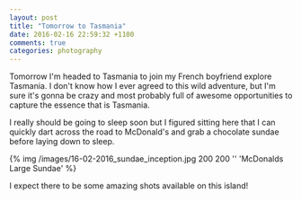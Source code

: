 ```yaml
---
layout: post
title: "Tomorrow to Tasmania"
date: 2016-02-16 22:59:32 +1100
comments: true
categories: photography
---
```

Tomorrow I'm headed to Tasmania to join my French boyfriend explore Tasmania. I don't know how I ever agreed to this wild adventure, but I'm sure it's gonna be crazy and most probably full of awesome opportunities to capture the essence that is Tasmania.

I really should be going to sleep soon but I figured sitting here that I can quickly dart across the road to McDonald's and grab a chocolate sundae before laying down to sleep.

{% img /images/16-02-2016_sundae_inception.jpg 200 200 '' 'McDonalds Large Sundae' %}

I expect there to be some amazing shots available on this island!

